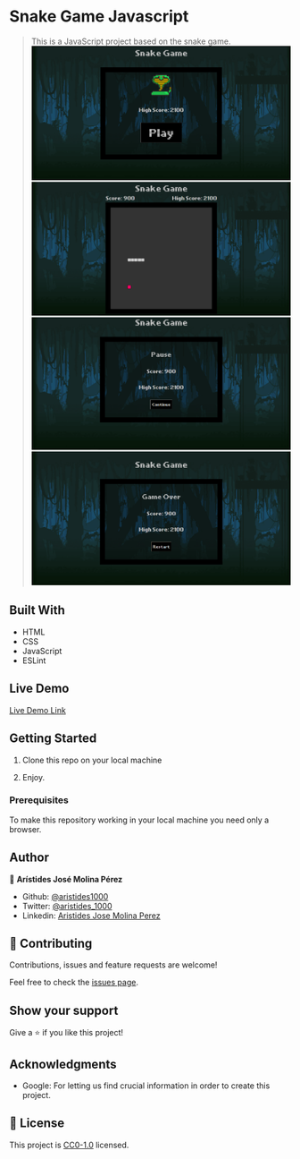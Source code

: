 # Snake Game Javascript

> This is a JavaScript project based on the snake game.
![screenshot](./app-screenshot1.png)
![screenshot](./app-screenshot2.png)
![screenshot](./app-screenshot3.png)
![screenshot](./app-screenshot4.png)

## Built With

- HTML
- CSS
- JavaScript
- ESLint
## Live Demo

[Live Demo Link](https://raw.githack.com/aristides1000/snake-game-javascript/snake-game/index.html)


## Getting Started
1. Clone this repo on your local machine

2. Enjoy.

### Prerequisites
To make this repository working in your local machine you need only a browser.

## Author

👤 **Arístides José Molina Pérez**

- Github: [@aristides1000](https://github.com/aristides1000)
- Twitter: [@aristides_1000](https://twitter.com/aristides_1000)
- Linkedin: [Aristides Jose Molina Perez](https://www.linkedin.com/in/aristides-molina/)

## 🤝 Contributing

Contributions, issues and feature requests are welcome!

Feel free to check the [issues page](https://github.com/aristides1000/snake-game-javascript/issues).


## Show your support

Give a ⭐️ if you like this project!

## Acknowledgments

- Google: For letting us find crucial information in order to create this project.

## 📝 License

This project is [CC0-1.0](LICENSE) licensed.
